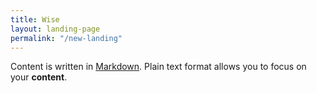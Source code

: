 ```yaml
---
title: Wise
layout: landing-page
permalink: "/new-landing"
---
```


Content is written in [Markdown](https://learnxinyminutes.com/docs/markdown/). Plain text format allows you to focus on your **content**.
